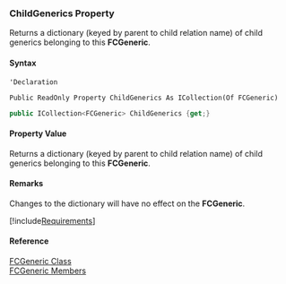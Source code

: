 ﻿### ChildGenerics Property

Returns a dictionary (keyed by parent to child relation name) of child generics belonging to this **FCGeneric**.

#### Syntax

```vbnet
'Declaration

Public ReadOnly Property ChildGenerics As ICollection(Of FCGeneric)
```

```csharp
public ICollection<FCGeneric> ChildGenerics {get;}
```

#### Property Value

Returns a dictionary (keyed by parent to child relation name) of child generics belonging to this **FCGeneric**.

#### Remarks

Changes to the dictionary will have no effect on the **FCGeneric**.

[!include[Requirements](../partials/requirements.md)]

#### Reference

[FCGeneric Class](fcSDK~FChoice.Foundation.FCGeneric.md)  
[FCGeneric Members](fcSDK~FChoice.Foundation.FCGeneric_members.md)